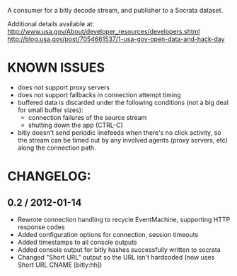 A consumer for a bitly decode stream, and publisher to a Socrata dataset.

Additional details available at: http://www.usa.gov/About/developer_resources/developers.shtml
http://blog.usa.gov/post/7054661537/1-usa-gov-open-data-and-hack-day


# KNOWN ISSUES
- does not support proxy servers
- does not support fallbacks in connection attempt timing
- buffered data is discarded under the following conditions (not a big deal for small buffer sizes):
  - connection failures of the source stream
  - shutting down the app (CTRL-C) 
- bitly doesn't send periodic linefeeds when there's no click activity, so the stream can be timed out by any involved agents (proxy servers, etc) along the connection path.

# CHANGELOG:

## 0.2 / 2012-01-14

- Rewrote connection handling to recycle EventMachine, supporting HTTP response codes
- Added configuration options for connection, session timeouts
- Added timestamps to all console outputs
- Added console output for bitly hashes successfully written to socrata
- Changed "Short URL" output so the URL isn't hardcoded (now uses Short URL CNAME [bitly:hh])
